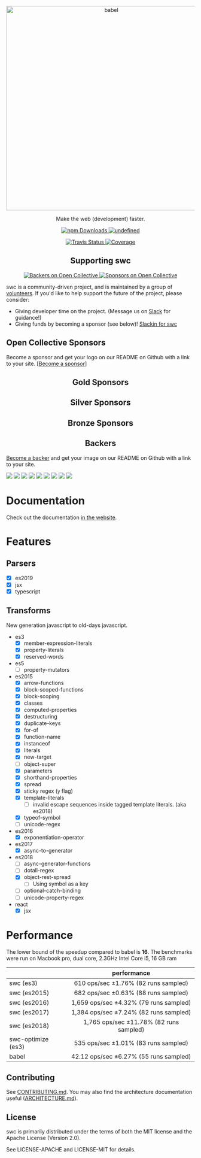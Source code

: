 <p align="center">
  <a href="https://swc-project.github.io/">
    <img alt="babel" src="https://raw.githubusercontent.com/swc-project/logo/master/swc.png" width="546">
  </a>
</p>

<p align="center">
   Make the web (development) faster.
</p>

<p align="center">
   <a href="https://www.npmjs.com/package/@swc/core">
      <img alt="npm Downloads" src="https://img.shields.io/npm/dm/swc.svg?maxAge=43200&label=npm%20downloads">
   </a>
    <a href="https://crates.io/crates/swc_ecma_parser">
      <img alt="undefined" src="https://img.shields.io/crates/d/swc_ecma_parser.svg?label=crates.io%20dowloads">
    </a>
</p>
<p align="center">
   <a href="https://travis-ci.org/swc-project/swc">
      <img alt="Travis Status" src="https://img.shields.io/travis/swc-project/swc/master.svg?label=travis&maxAge=43200">
   </a>
   <a href="https://codecov.io/gh/swc-project/swc">
      <img alt="Coverage" src="https://codecov.io/gh/swc-project/swc/branch/master/graph/badge.svg">
   </a>
</p>



<h2 align="center">Supporting swc</h2>

<p align="center">
   <a href="#backers">
      <img alt="Backers on Open Collective" src="https://opencollective.com/swc/backers/badge.svg" />
   </a>
   <a href="#sponsors">
      <img alt="Sponsors on Open Collective" src="https://opencollective.com/swc/sponsors/badge.svg"/>
   </a>
</p>


swc is a community-driven project, and is maintained by a group of [volunteers](https://opencollective.com/swc#team). If you'd like to help support the future of the project, please consider:

- Giving developer time on the project. (Message us on [Slack](https://swc-org.slack.com/) for guidance!)
- Giving funds by becoming a sponsor (see below)! [Slackin for swc](https://swc-slackin.herokuapp.com)

## Open Collective Sponsors

Become a sponsor and get your logo on our README on Github with a link to your site. [[Become a sponsor](https://opencollective.com/swc#sponsor)]

<h2 align="center">Gold Sponsors</h2>

<h2 align="center">Silver Sponsors</h2>

<h2 align="center">Bronze Sponsors</h2>

<h2 align="center">Backers</h2>

[Become a backer](https://opencollective.com/swc#backer) and get your image on our README on Github with a link to your site.

<a href="https://opencollective.com/swc/backer/0/website?requireActive=false" target="_blank"><img src="https://opencollective.com/swc/backer/0/avatar.svg?requireActive=false"></a>
<a href="https://opencollective.com/swc/backer/1/website?requireActive=false" target="_blank"><img src="https://opencollective.com/swc/backer/1/avatar.svg?requireActive=false"></a>
<a href="https://opencollective.com/swc/backer/2/website?requireActive=false" target="_blank"><img src="https://opencollective.com/swc/backer/2/avatar.svg?requireActive=false"></a>
<a href="https://opencollective.com/swc/backer/3/website?requireActive=false" target="_blank"><img src="https://opencollective.com/swc/backer/3/avatar.svg?requireActive=false"></a>
<a href="https://opencollective.com/swc/backer/4/website?requireActive=false" target="_blank"><img src="https://opencollective.com/swc/backer/4/avatar.svg?requireActive=false"></a>
<a href="https://opencollective.com/swc/backer/5/website?requireActive=false" target="_blank"><img src="https://opencollective.com/swc/backer/5/avatar.svg?requireActive=false"></a>
<a href="https://opencollective.com/swc/backer/6/website?requireActive=false" target="_blank"><img src="https://opencollective.com/swc/backer/6/avatar.svg?requireActive=false"></a>
<a href="https://opencollective.com/swc/backer/7/website?requireActive=false" target="_blank"><img src="https://opencollective.com/swc/backer/7/avatar.svg?requireActive=false"></a>
<a href="https://opencollective.com/swc/backer/8/website?requireActive=false" target="_blank"><img src="https://opencollective.com/swc/backer/8/avatar.svg?requireActive=false"></a>


# Documentation

Check out the documentation [in the website](https://swc-project.github.io/docs/installation).

# Features

## Parsers
 - [x] es2019
 - [x] jsx
 - [x] typescript

## Transforms
New generation javascript to old-days javascript.

 - es3
    - [x] member-expression-literals
    - [x] property-literals
    - [x] reserved-words

 - es5
    - [ ] property-mutators

 - es2015
    - [x] arrow-functions
    - [x] block-scoped-functions
    - [x] block-scoping
    - [x] classes
    - [x] computed-properties
    - [x] destructuring
    - [x] duplicate-keys
    - [x] for-of
    - [x] function-name
    - [x] instanceof
    - [x] literals
    - [x] new-target
    - [ ] object-super
    - [x] parameters
    - [x] shorthand-properties
    - [x] spread
    - [x] sticky regex (`y` flag)
    - [x] template-literals
      - [ ] invalid escape sequences inside tagged template literals. (aka es2018)
    - [x] typeof-symbol
    - [ ] unicode-regex

 - es2016
    - [x] exponentiation-operator

 - es2017
    - [x] async-to-generator

 - es2018
    - [ ] async-generator-functions
    - [ ] dotall-regex
    - [x] object-rest-spread
      - [ ] Using symbol as a key
    - [ ] optional-catch-binding
    - [ ] unicode-property-regex
 
  - react
    - [x] jsx

# Performance

The lower bound of the speedup compared to babel is **16**. The benchmarks were run on Macbook pro, dual core, 2.3GHz Intel Core i5, 16 GB ram

|                          |                performance             |
| ------------------------ |:--------------------------------------:|
| swc (es3)                | 610 ops/sec ±1.76% (82 runs sampled)   |
| swc (es2015)             | 682 ops/sec ±0.63% (88 runs sampled)   |
| swc (es2016)             | 1,659 ops/sec ±4.32% (79 runs sampled) |
| swc (es2017)             | 1,384 ops/sec ±7.24% (82 runs sampled) |
| swc (es2018)             | 1,765 ops/sec ±11.78% (82 runs sampled)|
| swc-optimize (es3)       | 535 ops/sec ±1.01% (83 runs sampled)   |
| babel                    | 42.12 ops/sec ±6.27% (55 runs sampled) |


## Contributing

See [CONTRIBUTING.md](CONTRIBUTING.md). You may also find the architecture
documentation useful ([ARCHITECTURE.md](ARCHITECTURE.md)).

## License

swc is primarily distributed under the terms of both the MIT license
and the Apache License (Version 2.0).

See LICENSE-APACHE and LICENSE-MIT for details.



[babel]:https://github.com/babel/babel
[closure compiler]:https://github.com/google/closure-compiler
[rust]:https://www.rust-lang.org
